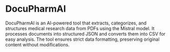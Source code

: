 # DocuPharmAI
DocuPharmAI is an AI-powered tool that extracts, categorizes, and structures medical research data from PDFs using the Mistral model. It processes documents into structured JSON and converts them into CSV for easy analysis. The tool ensures strict data formatting, preserving original content without modifications.
